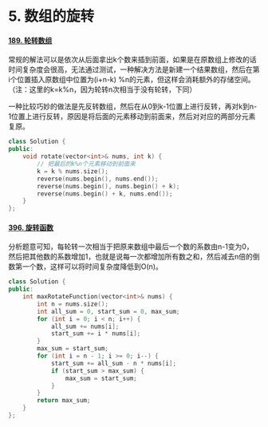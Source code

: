 # 5. 数组的旋转

#### [189. 轮转数组](https://leetcode-cn.com/problems/rotate-array/)

常规的解法可以是依次从后面拿出k个数来插到前面，如果是在原数组上修改的话时间复杂度会很高，无法通过测试，一种解决方法是新建一个结果数组，然后在第i个位置插入原数组中位置为(i+n-k) %n的元素，但这样会消耗额外的存储空间。（注：这里的k=k%n，因为轮转n次相当于没有轮转，下同）

一种比较巧妙的做法是先反转数组，然后在从0到k-1位置上进行反转，再对k到n-1位置上进行反转，原因是将后面的元素移动到前面来，然后对对应的两部分元素复原。

```c++
class Solution {
public:
    void rotate(vector<int>& nums, int k) {
        // 把最后的k%n个元素移动到前面来
        k = k % nums.size();
        reverse(nums.begin(), nums.end());
        reverse(nums.begin(), nums.begin() + k);
        reverse(nums.begin() + k, nums.end());
    }
};
```



#### [396. 旋转函数](https://leetcode-cn.com/problems/rotate-function/)

分析题意可知，每轮转一次相当于把原来数组中最后一个数的系数由n-1变为0，然后把其他数的系数增加1，也就是说每一次都增加所有数之和，然后减去n倍的倒数第一个数，这样可以将时间复杂度降低到O(n)。

```c++
class Solution {
public:
    int maxRotateFunction(vector<int>& nums) {
        int n = nums.size();
        int all_sum = 0, start_sum = 0, max_sum;
        for (int i = 0; i < n; i++) {
            all_sum += nums[i];
            start_sum += i * nums[i];
        }
        max_sum = start_sum;
        for (int i = n - 1; i >= 0; i--) {
            start_sum += all_sum - n * nums[i];
            if (start_sum > max_sum) {
                max_sum = start_sum;
            }
        }
        return max_sum;
    }
};
```


